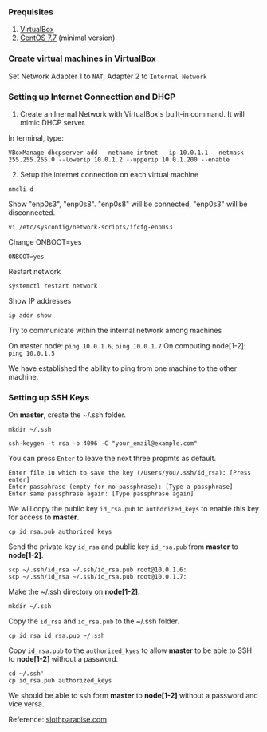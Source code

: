 ### Prequisites
1. [VirtualBox](virtualbox.org/wiki/Downloads)
2. [CentOS 7.7](http://repo1.dal.innoscale.net/centos/7.7.1908/isos/x86_64/) (minimal version)

### Create virtual machines in VirtualBox
Set Network Adapter 1 to `NAT`, Adapter 2 to `Internal Network`

### Setting up Internet Connecttion and DHCP
1. Create an Inernal Network with VirtualBox's built-in command. It will mimic DHCP server.

In terminal, type:
``` 
VBoxManage dhcpserver add --netname intnet --ip 10.0.1.1 --netmask 255.255.255.0 --lowerip 10.0.1.2 --upperip 10.0.1.200 --enable
```

2. Setup the internet connection on each virtual machine

``` 
nmcli d
```

Show "enp0s3", "enp0s8". "enp0s8" will be connected, "enp0s3" will be disconnected.

``` 
vi /etc/sysconfig/network-scripts/ifcfg-enp0s3
```

Change ONBOOT=yes
``` 
ONBOOT=yes
```
Restart network
``` 
systemctl restart network
```

Show IP addresses
``` 
ip addr show
```

Try to communicate within the internal network among machines

On master node: `ping 10.0.1.6`, `ping 10.0.1.7`
On computing node[1-2]: `ping 10.0.1.5`

We have established the ability to ping from one machine to the other machine.

### Setting up SSH Keys

On __master__, create the ~/.ssh folder.

``` 
mkdir ~/.ssh
```

```
ssh-keygen -t rsa -b 4096 -C "your_email@example.com"
```

You can press `Enter` to leave the next three propmts as default.

```
Enter file in which to save the key (/Users/you/.ssh/id_rsa): [Press enter]
Enter passphrase (empty for no passphrase): [Type a passphrase]
Enter same passphrase again: [Type passphrase again]
```

We will copy the public key `id_rsa.pub` to `authorized_keys` to enable this key for access to __master__.

```
cp id_rsa.pub authorized_keys
```

Send the private key `id_rsa` and public key `id_rsa.pub` from __master__ to __node[1-2]__.

```
scp ~/.ssh/id_rsa ~/.ssh/id_rsa.pub root@10.0.1.6:
scp ~/.ssh/id_rsa ~/.ssh/id_rsa.pub root@10.0.1.7:
```

Make the ~/.ssh directory on __node[1-2]__.

```
mkdir ~/.ssh
```

Copy the `id_rsa` and `id_rsa.pub` to the ~/.ssh folder.

```
cp id_rsa id_rsa.pub ~/.ssh
```

Copy `id_rsa.pub` to the `authorized_kyes` to allow __master__ to be able to SSH to __node[1-2]__ without a password.

```
cd ~/.ssh'
cp id_rsa.pub authorized_keys
```

We should be able to ssh form __master__ to __node[1-2]__ without a password and vice versa.

Reference: [slothparadise.com](https://www.slothparadise.com/how-to-connect-virtual-machines-and-setup-nfs-server-part-1/)

